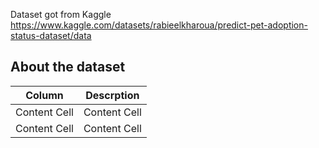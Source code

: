 Dataset got from Kaggle https://www.kaggle.com/datasets/rabieelkharoua/predict-pet-adoption-status-dataset/data
## About the dataset
|Column| Descrption |
| ------------- | ------------- |
| Content Cell  | Content Cell  |
| Content Cell  | Content Cell  |
